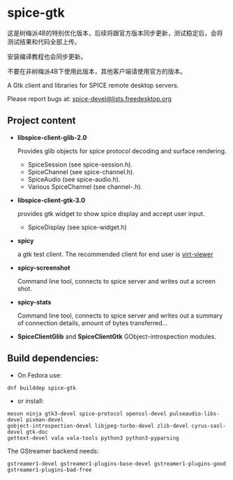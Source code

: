 spice-gtk
=========
这是树梅派4B的特别优化版本，后续将跟官方版本同步更新，测试稳定后，会将测试结果和代码全部上传。 

安装编译教程也会同步更新。

不要在非树梅派4B下使用此版本，其他客户端请使用官方的版本。

A Gtk client and libraries for SPICE remote desktop servers.

Please report bugs at: spice-devel@lists.freedesktop.org

Project content
---------------

* **libspice-client-glib-2.0**

    Provides glib objects for spice protocol decoding and surface rendering.
    * SpiceSession (see spice-session.h).
    * SpiceChannel (see spice-channel.h).
    * SpiceAudio (see spice-audio.h).
    * Various Spice<Type>Channel (see channel-<type>.h).

* **libspice-client-gtk-3.0**

    provides gtk widget to show spice display and accept user input.
    * SpiceDisplay (see spice-widget.h)

* **spicy**

   a gtk test client. The recommended client for end user is
   [virt-viewer]

* **spicy-screenshot**

   Command line tool, connects to spice server and writes out a
   screen shot.

* **spicy-stats**

   Command line tool, connects to spice server and writes out a
   summary of connection details, amount of bytes transferred...

* **SpiceClientGlib** and **SpiceClientGtk** GObject-introspection modules.

[virt-viewer]: https://pagure.io/virt-viewer

Build dependencies:
------------------

* On Fedora use:

>>>
    dnf builddep spice-gtk
>>>

* or install:

>>>
    meson ninja gtk3-devel spice-protocol openssl-devel pulseaudio-libs-devel pixman-devel
    gobject-introspection-devel libjpeg-turbo-devel zlib-devel cyrus-sasl-devel gtk-doc
    gettext-devel vala vala-tools python3 python3-pyparsing
>>>

The GStreamer backend needs:

>>>
    gstreamer1-devel gstreamer1-plugins-base-devel gstreamer1-plugins-good gstreamer1-plugins-bad-free
>>>

